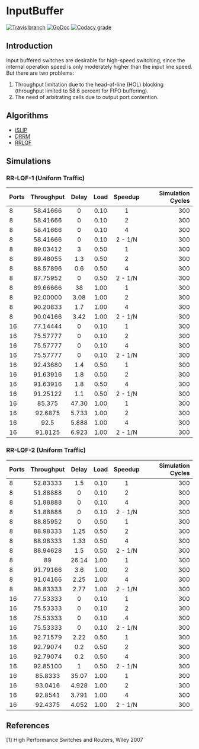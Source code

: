# InputBuffer
[![Travis branch](https://img.shields.io/travis/AUTProjects/InputBuffer.go/master.svg?style=flat-square)](https://travis-ci.org/AUTProjects/InputBuffer.go)
[![GoDoc](https://godoc.org/github.com/AUTProjects/InputBuffer?status.svg)](http://godoc.org/github.com/AUTProjects/InputBuffer)
[![Codacy grade](https://img.shields.io/codacy/grade/269347155f17432c85b21871da4b6fa2.svg?style=flat-square)](https://www.codacy.com/app/1995parham/InputBuffer?utm_source=github.com&amp;utm_medium=referral&amp;utm_content=1995parham/InputBuffer&amp;utm_campaign=Badge_Grade)

## Introduction
Input buffered switches are desirable for high-speed switching, since the internal operation speed is only moderately
higher than the input line speed. But there are two problems:
1. Throughput limitation due to the head-of-line (HOL) blocking (throughput limited to 58.6 percent for FIFO buffering).
2. The need of arbitrating cells due to output port contention.

## Algorithms
- [iSLIP](http://citeseerx.ist.psu.edu/viewdoc/download?doi=10.1.1.84.1219&rep=rep1&type=pdf)
- [DRRM]()
- [RRLQF](http://ieeexplore.ieee.org/abstract/document/7442149/)

## Simulations
### RR-LQF-1 (Uniform Traffic)

| Ports | Throughput | Delay | Load | Speedup | Simulation Cycles |
| :---- | :--------: | :---: | :--: | :-----: | ----------------: |
| 8     |  58.41666  | 0     | 0.10 | 1       | 300               |
| 8     |  58.41666  | 0     | 0.10 | 2       | 300               |
| 8     |  58.41666  | 0     | 0.10 | 4       | 300               |
| 8     |  58.41666  | 0     | 0.10 | 2 - 1/N | 300               |
| 8     |  89.03412  | 3     | 0.50 | 1       | 300               |
| 8     |  89.48055  | 1.3   | 0.50 | 2       | 300               |
| 8     |  88.57896  | 0.6   | 0.50 | 4       | 300               |
| 8     |  87.75952  | 0     | 0.50 | 2 - 1/N | 300               |
| 8     |  89.66666  | 38    | 1.00 | 1       | 300               |
| 8     |  92.00000  | 3.08  | 1.00 | 2       | 300               |
| 8     |  90.20833  | 1.7   | 1.00 | 4       | 300               |
| 8     |  90.04166  | 3.42  | 1.00 | 2 - 1/N | 300               |
| 16    |  77.14444  | 0     | 0.10 | 1       | 300               |
| 16    |  75.57777  | 0     | 0.10 | 2       | 300               |
| 16    |  75.57777  | 0     | 0.10 | 4       | 300               |
| 16    |  75.57777  | 0     | 0.10 | 2 - 1/N | 300               |
| 16    |  92.43680  | 1.4   | 0.50 | 1       | 300               |
| 16    |  91.63916  | 1.8   | 0.50 | 2       | 300               |
| 16    |  91.63916  | 1.8   | 0.50 | 4       | 300               |
| 16    |  91.25122  | 1.1   | 0.50 | 2 - 1/N | 300               |
| 16    |  85.375    | 47.30 | 1.00 | 1       | 300               |
| 16    |  92.6875   | 5.733 | 1.00 | 2       | 300               |
| 16    |  92.5      | 5.888 | 1.00 | 4       | 300               |
| 16    |  91.8125   | 6.923 | 1.00 | 2 - 1/N | 300               |

### RR-LQF-2 (Uniform Traffic)

| Ports | Throughput | Delay | Load | Speedup | Simulation Cycles |
| :---- | :--------: | :---: | :--: | :-----: | ----------------: |
| 8     |  52.83333  | 1.5   | 0.10 | 1       | 300               |
| 8     |  51.88888  | 0     | 0.10 | 2       | 300               |
| 8     |  51.88888  | 0     | 0.10 | 4       | 300               |
| 8     |  51.88888  | 0     | 0.10 | 2 - 1/N | 300               |
| 8     |  88.85952  | 0     | 0.50 | 1       | 300               |
| 8     |  88.98333  | 1.25  | 0.50 | 2       | 300               |
| 8     |  88.98333  | 1.33  | 0.50 | 4       | 300               |
| 8     |  88.94628  | 1.5   | 0.50 | 2 - 1/N | 300               |
| 8     |  89        | 26.14 | 1.00 | 1       | 300               |
| 8     |  91.79166  | 3.6   | 1.00 | 2       | 300               |
| 8     |  91.04166  | 2.25  | 1.00 | 4       | 300               |
| 8     |  98.83333  | 2.77  | 1.00 | 2 - 1/N | 300               |
| 16    |  77.53333  | 0     | 0.10 | 1       | 300               |
| 16    |  75.53333  | 0     | 0.10 | 2       | 300               |
| 16    |  75.53333  | 0     | 0.10 | 4       | 300               |
| 16    |  75.53333  | 0     | 0.10 | 2 - 1/N | 300               |
| 16    |  92.71579  | 2.22  | 0.50 | 1       | 300               |
| 16    |  92.79074  | 0.2   | 0.50 | 2       | 300               |
| 16    |  92.79074  | 0.2   | 0.50 | 4       | 300               |
| 16    |  92.85100  | 1     | 0.50 | 2 - 1/N | 300               |
| 16    |  85.8333   | 35.07 | 1.00 | 1       | 300               |
| 16    |  93.0416   | 4.928 | 1.00 | 2       | 300               |
| 16    |  92.8541   | 3.791 | 1.00 | 4       | 300               |
| 16    |  92.4375   | 4.052 | 1.00 | 2 - 1/N | 300               |


## References
[1] High Performance Switches and Routers, Wiley 2007
